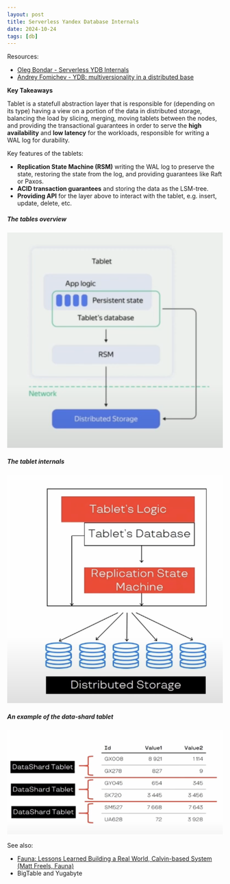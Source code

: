 ```yaml
---
layout: post
title: Serverless Yandex Database Internals
date: 2024-10-24
tags: [db]
---
```


Resources:
- [Oleg Bondar - Serverless YDB Internals](https://www.youtube.com/watch?v=aL9NHR0i0Xs)
- [Andrey Fomichev - YDB: multiversionality in a distributed base](https://www.youtube.com/watch?v=k2ccFXWdBN4)

**Key Takeaways**

Tablet is a statefull abstraction layer that is responsible for (depending on its type) having a view on a portion
of the data in distributed storage, balancing the load by slicing, merging, moving tablets between the nodes,
and providing the transactional guarantees in order to serve the **high availability** and **low latency** for the
workloads, responsible for writing a WAL log for durability.

Key features of the tablets:
- **Replication State Machine (RSM)** writing the WAL log to preserve the state, restoring the state from the log, and
  providing guarantees like Raft or Paxos.
- **ACID transaction guarantees** and storing the data as the LSM-tree.
- **Providing API** for the layer above to interact with the tablet, e.g. insert, update, delete, etc.

##### The tables overview
![ydb_tablet_abstraction_layer.png](./../../img/ydb_tablet_abstraction_layer.png)

##### The tablet internals
![ydb_tablet_internals.png](./../../img/ydb_tablet_internals.png)

##### An example of the data-shard tablet
![ydb_datashard_tablet.png](./../../img/ydb_datashard_tablet.png)

See also:
- [Fauna: Lessons Learned Building a Real World, Calvin-based System (Matt Freels, Fauna)
    ](https://www.youtube.com/watch?v=mxQMum5RmHA)
- BigTable and Yugabyte